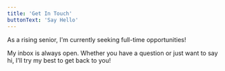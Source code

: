 ```yaml
---
title: 'Get In Touch'
buttonText: 'Say Hello'
---
```


As a rising senior, I'm currently seeking full-time opportunities!

My inbox is always open. Whether you have a question or just want to say hi, I'll try my best to get back to you!
